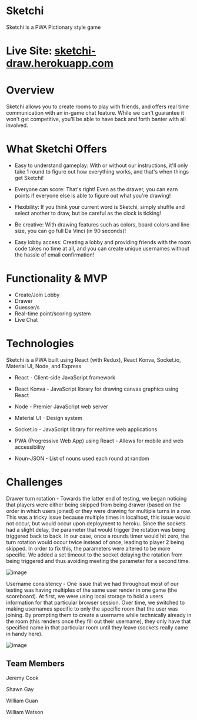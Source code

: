 # Sketchi
Sketchi is a PWA Pictionary style game

# Live Site: [sketchi-draw.herokuapp.com](https://sketchi-draw.herokuapp.com)

[](public/cover.png)

# Overview

Sketchi allows you to create rooms to play with friends, and offers real time communication with an in-game chat feature. While we can't guarantee it won't get competitive, you'll be able to have back and forth banter with all involved.

# What Sketchi Offers

- Easy to understand gameplay: With or without our instructions, it'll only take 1 round to figure out how everything works, and that's when things get Sketchi!

- Everyone can score: That's right! Even as the drawer, you can earn points if everyone else is able to figure out what you're drawing!

- Flexibility: If you think your current word is Sketchi, simply shuffle and select another to draw, but be careful as the clock is ticking!

- Be creative: With drawing features such as colors, board colors and line size, you can go full Da Vinci (in 90 seconds)!

- Easy lobby access: Creating a lobby and providing friends with the room code takes no time at all, and you can create unique usernames without the hassle of email confirmation!

# Functionality & MVP
- Create/Join Lobby
- Drawer
- Guesser/s
- Real-time point/scoring system
- Live Chat

# Technologies
Sketchi is a PWA built using React (with Redux), React Konva, Socket.io, Material UI, Node, and Express

- React - Client-side JavaScript framework

- React Konva - JavaScript library for drawing canvas graphics using React

- Node - Premier JavaScript web server

- Material UI - Design system

- Socket.io - JavaScript library for realtime web applications

- PWA (Progressive Web App) using React - Allows for mobile and web accessibility

- Noun-JSON - List of nouns used each round at random

# Challenges

Drawer turn rotation - Towards the latter end of testing, we began noticing that players were either being skipped from being drawer (based on the order in which users joined) or they were drawing for multiple turns in a row. This was a tricky issue because multiple times in localhost, this issue would not occur, but would occur upon deployment to heroku. Since the sockets had a slight delay, the parameter that would trigger the rotation was being triggered back to back. In our case, once a rounds timer would hit zero, the turn rotation would occur twice instead of once, leading to player 2 being skipped. In order to fix this, the parameters were altered to be more specific. We added a set timeout to the socket delaying the rotation from being triggered and thus avoiding meeting the parameter for a second time.

![image](https://user-images.githubusercontent.com/20148275/113599975-5c2b1280-960d-11eb-9822-8773dd924739.png)

Username consistency - One issue that we had throughout most of our testing was having multiples of the same user render in one game (the scoreboard). At first, we were using local storage to hold a users information for that particular browser session. Over time, we switched to making usernames specific to only the specific room that the user was joining. By prompting them to create a username while technically already in the room (this renders once they fill out their username), they only have that specified name in that particular room until they leave (sockets really came in handy here).

![image](https://user-images.githubusercontent.com/20148275/113599556-c8f1dd00-960c-11eb-9e49-2e53f7c8eacb.png)

## Team Members

Jeremy Cook

Shawn Gay

William Guan

William Watson

